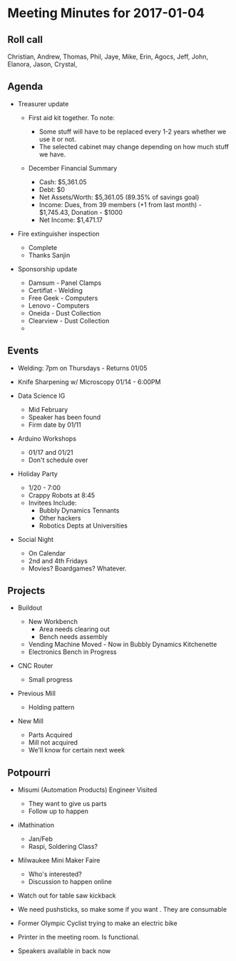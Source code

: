 Meeting Minutes for 2017-01-04
==============================

Roll call
---------
Christian, Andrew, Thomas, Phil, Jaye, Mike, Erin, Agocs, Jeff, John, Elanora, Jason, Crystal, 

Agenda
------
- Treasurer update 
  - First aid kit together.  To note:
    - Some stuff will have to be replaced every 1-2 years whether we use it or not.
    - The selected cabinet may change depending on how much stuff we have.
    
  - December Financial Summary
    - Cash: $5,361.05
    - Debt: $0
    - Net Assets/Worth: $5,361.05 (89.35% of savings goal)
    - Income: Dues, from 39 members (+1 from last month) - $1,745.43, Donation - $1000
    - Net Income: $1,471.17

- Fire extinguisher inspection
  - Complete
  - Thanks Sanjin

- Sponsorship update
    - Damsum - Panel Clamps
    - Certiflat - Welding 
    - Free Geek - Computers
    - Lenovo - Computers
    - Oneida - Dust Collection
    - Clearview - Dust Collection
    - 


Events
------
- Welding: 7pm on Thursdays - Returns 01/05

- Knife Sharpening w/ Microscopy 01/14 - 6:00PM

- Data Science IG 
  - Mid February
  - Speaker has been found
  - Firm date by 01/11

- Arduino Workshops
  - 01/17 and 01/21
  - Don't schedule over

- Holiday Party 
  - 1/20 - 7:00
  - Crappy Robots at 8:45
  - Invitees Include:
    - Bubbly Dynamics Tennants 
    - Other hackers 
    - Robotics Depts at Universities
 
- Social Night
  - On Calendar
  - 2nd and 4th Fridays
  - Movies?  Boardgames?  Whatever.  
  
  

Projects
--------
- Buildout
  - New Workbench
    - Area needs clearing out
    - Bench needs assembly
  - Vending Machine Moved - Now in Bubbly Dynamics Kitchenette
  - Electronics Bench in Progress
  
- CNC Router
  - Small progress

- Previous Mill 
  - Holding pattern

- New Mill
  - Parts Acquired
  - Mill not acquired
  - We'll know for certain next week

Potpourri
---------
- Misumi (Automation Products) Engineer Visited
  - They want to give us parts
  - Follow up to happen 

- iMathination
  - Jan/Feb 
  - Raspi, Soldering Class?

- Milwaukee Mini Maker Faire
  - Who's interested?
  - Discussion to happen online

- Watch out for table saw kickback

- We need pushsticks, so make some if you want . They are consumable

- Former Olympic Cyclist trying to make an electric bike

- Printer in the meeting room.  Is functional.

- Speakers available in back now
 





 



